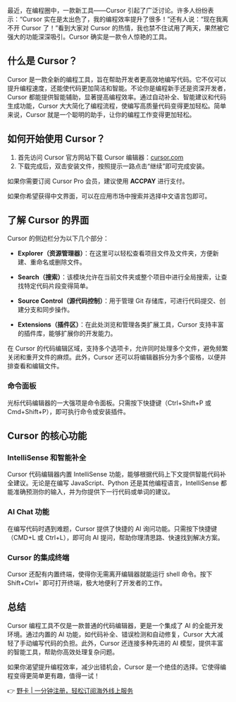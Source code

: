 最近，在编程圈中，一款新工具——Cursor 引起了广泛讨论。许多人纷纷表示：“Cursor 实在是太出色了，我的编程效率提升了很多！”还有人说：“现在我离不开 Cursor 了！”看到大家对 Cursor 的热情，我也禁不住试用了两天，果然被它强大的功能深深吸引。Cursor 确实是一款令人惊艳的工具。

## 什么是 Cursor？

Cursor 是一款全新的编程工具，旨在帮助开发者更高效地编写代码。它不仅可以提升编程速度，还能使代码更加简洁和智能。不论你是编程新手还是资深开发者，Cursor 都能提供智能辅助，显著提高编程效率。通过自动补全、智能建议和代码生成功能，Cursor 大大简化了编程流程，使编写高质量代码变得更加轻松。简单来说，Cursor 就是一个聪明的助手，让你的编程工作变得更加轻松。

## 如何开始使用 Cursor？

1. 首先访问 Cursor 官方网站下载 Cursor 编辑器：[cursor.com](https://cursor.com)
2. 下载完成后，双击安装文件，按照提示一路点击“继续”即可完成安装。

如果你需要订阅 Cursor Pro 会员，建议使用 **ACCPAY** 进行支付。 

如果你希望获得中文界面，可以在应用市场中搜索并选择中文语言包即可。

## 了解 Cursor 的界面

Cursor 的侧边栏分为以下几个部分：

- **Explorer（资源管理器）**：在这里可以轻松查看项目文件及文件夹，方便新建、重命名或删除文件。
  
- **Search（搜索）**：该模块允许在当前文件夹或整个项目中进行全局搜索，让查找特定代码片段变得简单。

- **Source Control（源代码控制）**：用于管理 Git 存储库，可进行代码提交、创建分支和同步操作。

- **Extensions（插件区）**：在此处浏览和管理各类扩展工具，Cursor 支持丰富的插件库，能够扩展你的开发能力。

在 Cursor 的代码编辑区域，支持多个选项卡，允许同时处理多个文件，避免频繁关闭和重开文件的麻烦。此外，Cursor 还可以将编辑器拆分为多个窗格，以便并排查看和编辑文件。

### 命令面板

光标代码编辑器的一大强项是命令面板。只需按下快捷键（Ctrl+Shift+P 或 Cmd+Shift+P），即可执行命令或安装插件。

## Cursor 的核心功能

### IntelliSense 和智能补全

Cursor 代码编辑器内置 IntelliSense 功能，能够根据代码上下文提供智能代码补全建议。无论是在编写 JavaScript、Python 还是其他编程语言，IntelliSense 都能准确预测你的输入，并为你提供下一行代码或单词的建议。

### AI Chat 功能

在编写代码时遇到难题，Cursor 提供了快捷的 AI 询问功能。只需按下快捷键（CMD+L 或 Ctrl+L），即可向 AI 提问，帮助你理清思路、快速找到解决方案。

### Cursor 的集成终端

Cursor 还配有内置终端，使得你无需离开编辑器就能运行 shell 命令。按下 Shift+Ctrl+` 即可打开终端，极大地便利了开发者的工作。

## 总结

Cursor 编程工具不仅是一款普通的代码编辑器，更是一个集成了 AI 的全能开发环境。通过内置的 AI 功能，如代码补全、错误检测和自动修复，Cursor 大大减轻了手动编写代码的负担。此外，Cursor 还连接多种先进的 AI 模型，提供丰富的智能工具，帮助你高效处理复杂问题。

如果你渴望提升编程效率，减少出错机会，Cursor 是一个绝佳的选择。它使得编程变得更简单更有趣，值得一试！ 

👉 [野卡 | 一分钟注册，轻松订阅海外线上服务](https://bit.ly/bewildcard)